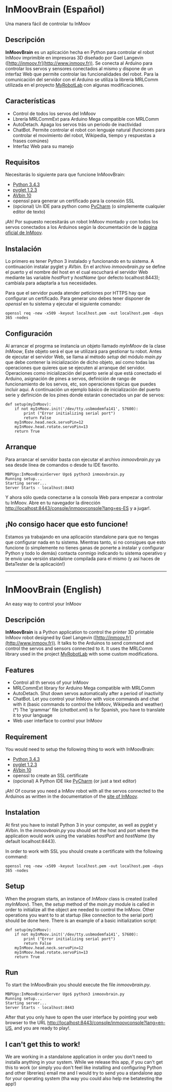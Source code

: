 # InMoovBrain (Español)
Una manera fácil de controlar tu InMoov

## Descripción

**InMoovBrain** es un aplicación hecha en Python para controlar el robot InMoov imprimible en impresoras 3D diseñado por Gael Langevin ([http://inmoov.fr](http://www.inmoov.fr)). Se conecta al Arduino para controlar los servos y sensores conectados al mismo y dispone de un interfaz Web que permite controlar las funcionalidades del robot. Para la comunicación del servidor con el Arduino se utiliza la librería MRLComm utilizada en el proyecto [MyRobotLab](http://www.myrobotlab.org) con algunas modificaciones.

## Características
* Control de todos los servos del InMoov
* Lbrería MRLCommExt para Arduino Mega compatible con MRLComm
* AutoDetach. Apaga los servos trás un periodo de inactividad
* ChatBot. Permite controlar el robot con lenguaje natural (funciones para controlar el movimiento del robot, Wikipedia, tiempo y respuestas a frases comúnes)
* Interfaz Web para su manejo

## Requisitos
Necesitarás lo siguiente para que funcione InMoovBrain:

* [Python 3.4.3](https://www.python.org/downloads/release/python-343/)
* [pyglet 1.2.3](https://bitbucket.org/pyglet/pyglet/wiki/Download)
* [AVbin 10](http://avbin.github.io/AVbin/Download.html)
* openssl para generar un certificado para la conexión SSL
* (opcional) Un IDE para python como [PyCharm](https://www.jetbrains.com/pycharm/download/) (o simplemente cualquier editor de texto)

¡Ah! Por supuesto necesitarás un robot InMoov montado y con todos los servos conectados a los Arduinos según la documentación de la [página oficial de InMoov](http://www.inmoov.fr).

## Instalación
Lo primero es tener Python 3 instalado y funcionando en tu sistema. A continuación instalar pyglet y AVbin. En el archivo _inmoovbrain.py_ se define el puerto y el nombre del host en el cual escuchará el servidor Web mediante las variable _hostPort_ y _hostName_ (por defecto localhost:8443); cambiala para adaptarla a tus necesidades.

Para que el servidor pueda atender peticiones por HTTPS hay que configurar un certificado. Para generar uno debes tener disponer de _openssl_ en tu sistema y ejecutar el siguiente comando:

```
openssl req -new -x509 -keyout localhost.pem -out localhost.pem -days 365 -nodes
```

## Configuración
Al arrancar el progrma se instancia un objeto llamado _myInMoov_ de la clase _InMoow_, Este objeto será el que se utilizará para gestionar tu robot. Antes de ejecutar el servidor Web, se llama al método _setup_ del módulo _main.py_ que debe contener la inicialización de dicho objeto, así como todas las operaciones que quieres que se ejecuten al arranque del servidor. Operaciones como inicialización del puerto serie al que está conectado el Arduino, asignación de pines a servos, definición de rango de funcionamiento de los servos, etc, son operaciones típicas que puedes incluir aqui. A continuación un ejemplo básico de inicialización del puerto serie y definición de los pines donde estarán conectados un par de servos:

```
def setup(myInMoov):
    if not myInMoov.init('/dev/tty.usbmodemfa141', 57600):
        print ("Error initializing serial port")
        return False
    myInMoov.head.neck.servoPin=12
    myInMoov.head.rotate.servoPin=13
    return True
```


## Arranque
Para arrancar el servidor basta con ejecutar el archivo _inmoovbrain.py_ ya sea desde línea de comandos o desde tu IDE favorito. 

```
MBPUgo:InMoovBrainServer Ugo$ python3 inmoovbrain.py
Running setup...
Starting server...
Server Starts - localhost:8443
```

Y ahora sólo queda conectarse a la consola Web para empezar a controlar tu InMoov. Abre en tu navegador la dirección [http://localhost:8443/console/inmoovconsole?lang=es-ES](http://localhost:8443/console/inmoovconsole?lang=es-ES) y a jugar!. 


## ¡No consigo hacer que esto funcione! 
Estamos ya trabajando en una aplicación standalone para que no tengas que configurar nada en tu sistema. Mientras tanto, si no consigues que esto funcione (o simplemente no tienes ganas de ponerte a instalar y configurar Python y todo lo demás) contacta conmigo indicando tu sistema operativo y te envio una versión standalone compilada para el mismo (y así haces de BetaTester de la aplicación!)

_________________
# InMoovBrain (English)
An easy way to control your InMoov

## Descripción

**InMoovBrain** is a Python application to control the printer 3D printable InMoov robot designed by Gael Langevin ([http://inmoov.fr](http://www.inmoov.fr)). It talks to the Arduinos to send command and control the servos and sensors connected to it. It uses the MRLComm library used in the project [MyRobotLab](http://www.myrobotlab.org) with some custom modifications.

## Features
* Control all th servos of your InMoov
* MRLCommExt library for Arduino Mega compatible with MRLComm
* AutoDetach. Shut down servos automatically after a period of inactivity
* ChatBot. Let you control your InMoov with voice commands and chat with it (basic commands to control the InMoov, Wikipedia and weather) (*) The 'grammar' file (_chatbot.xml_) is for Spanish, you have to translate it to your language
* Web user interface to control your InMoov

## Requirement
You would need to setup the following thing to work with InMoovBrain:

* [Python 3.4.3](https://www.python.org/downloads/release/python-343/)
* [pyglet 1.2.3](https://bitbucket.org/pyglet/pyglet/wiki/Download)
* [AVbin 10](http://avbin.github.io/AVbin/Download.html)
* openssl to create an SSL certificate
* (opcional) A Python IDE like [PyCharm](https://www.jetbrains.com/pycharm/download/) (or just a text editor)

¡Ah! Of course you need a InMov robot with all the servos connected to the Arduinos as written in the documentation of the [site of InMoov](http://www.inmoov.fr).

## Instalation
At first you have to install Python 3 in your computer, as well as pyglet y AVbin. In the _inmoovbrain.py_ you should set the host and port where the application would work using the variables _hostPort_ and _hostName_ (by default localhost:8443).

In order to work with SSL you should create a certificate with the following command:

```
openssl req -new -x509 -keyout localhost.pem -out localhost.pem -days 365 -nodes
```

## Setup
When the program starts, an instance of _InMoov_ class is created (called _myInMoov_). Then, the _setup_ method of the _main.py_ module is called in order to initialize all the object are needed to control the InMoov. Other operations you want to to at startup (like connection to the serial port) should be done here. There is an example of a basic initialization script:

```
def setup(myInMoov):
    if not myInMoov.init('/dev/tty.usbmodemfa141', 57600):
        print ("Error initializing serial port")
        return False
    myInMoov.head.neck.servoPin=12
    myInMoov.head.rotate.servoPin=13
    return True
```


## Run
To start the InMoovBrain you should execute the file _inmoovbrain.py_. 

```
MBPUgo:InMoovBrainServer Ugo$ python3 inmoovbrain.py
Running setup...
Starting server...
Server Starts - localhost:8443
```

After that you only have to open the user interface by pointing your web browser to the URL [http://localhost:8443/console/inmoovconsole?lang=en-US](http://localhost:8443/console/inmoovconsole?lang=en-US), and you are ready to play!. 


## I can't get this to work! 
We are working in a standalone application in order you don't need to installa anything in your system. While we release this app, if you can't get this to work (or simply you don't feel like installing and configuring Python and other libreries) email me and I would try to send you a standalone app for your operating system (tha way you could also help me betatesting the app!)